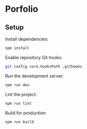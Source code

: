 # Porfolio

## Setup

Install dependencies:

```bash
npm install
```

Enable repository Git hooks:

```bash
git config core.hooksPath .githooks
```

Run the development server:

```bash
npm run dev
```

Lint the project:

```bash
npm run lint
```

Build for production:

```bash
npm run build
```

